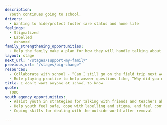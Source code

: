 ```yaml
---
description:
  Youth continues going to school.
drivers:
  - Wanting to hide/protect foster care status and home life
feelings:
  - Stigmatized
  - Labelled
  - Ashamed
family_strengthening_opportunities:
  - Help the family make a plan for how they will handle talking about their involvement with the system to friends, community, neighbors, teachers, etc.
layout: stage
next_url: "/stages/support-my-family"
previous_url: "/stages/big-change"
resources:
  - Collaborate with school - “Can I still go on the field trip next week?”
  - Role playing practice to help answer questions like, “Why did you move?”
title: I don’t want anyone at school to know
quote:
  TODO
youth_agency_opportunities:
  - Assist youth in strategies for talking with friends and teachers about their involvement in the system.
  - Help youth feel safe, cope with labelling and stigma, and feel confident that they are not a bad kid because they are involved in child welfare system
  - Coping skills for dealing with the outside world after removal

---
```



